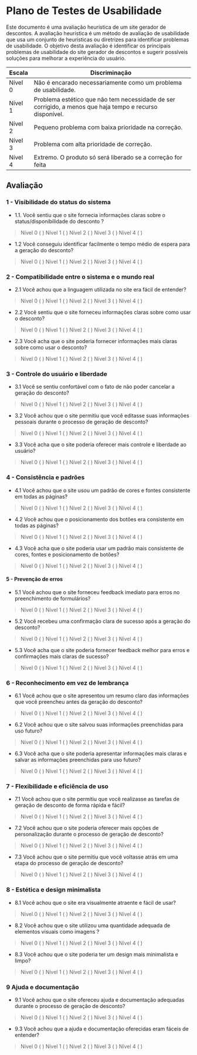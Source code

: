 # Plano de Testes de Usabilidade

Este documento é uma avaliação heurística de um site gerador de descontos. A avaliação heurística é um método de avaliação de usabilidade que usa um conjunto de heurísticas ou diretrizes para identificar problemas de usabilidade. O objetivo desta avaliação é identificar os principais problemas de usabilidade do site gerador de descontos e sugerir possíveis soluções para melhorar a experiência do usuário. 

|Escala|Discriminação|
|------|-------------|
|Nível 0|Não é encarado necessariamente como um problema de usabilidade. |
|Nível 1|Problema estético que não tem necessidade de ser corrigido, a menos que haja tempo e recurso disponível. |
|Nível 2|Pequeno problema com baixa prioridade na correção. |
|Nível 3| Problema com alta prioridade de correção. |
|Nível 4|Extremo. O produto só será liberado se a correção for feita|

## Avaliação

### 1 - Visibilidade do status do sistema
- 1.1.	Você sentiu que o site fornecia informações claras sobre o status/disponibilidade do desconto ?

>Nível 0 (  )    Nível 1 (  )    Nível 2 (  )    Nível 3 (  )      Nível 4 (  )

- 1.2	Você conseguiu identificar facilmente o tempo médio de espera para a geração do desconto?
>Nível 0 (  )    Nível 1 (  )    Nível 2 (  )    Nível 3 (  )      Nível 4 (  )
      
### 2 - Compatibilidade entre o sistema e o mundo real

- 2.1 Você achou que a linguagem utilizada no site era fácil de entender?
>Nível 0 (  )    Nível 1 (  )    Nível 2 (  )    Nível 3 (  )      Nível 4 (  )
- 2.2 Você sentiu que o site forneceu informações claras sobre como usar o desconto?
>Nível 0 (  )    Nível 1 (  )    Nível 2 (  )    Nível 3 (  )      Nível 4 (  )
- 2.3 Você acha que o site poderia fornecer informações mais claras sobre como usar o desconto?
>Nível 0 (  )    Nível 1 (  )    Nível 2 (  )    Nível 3 (  )      Nível 4 (  )

### 3 - Controle do usuário e liberdade
- 3.1 Você se sentiu confortável com o fato de não poder cancelar a geração do desconto?
>Nível 0 (  )    Nível 1 (  )    Nível 2 (  )    Nível 3 (  )      Nível 4 (  )
- 3.2 Você achou que o site permitiu que você editasse suas informações pessoais durante o processo de geração de desconto?
>Nível 0 (  )    Nível 1 (  )    Nível 2 (  )    Nível 3 (  )      Nível 4 (  )
- 3.3 Você acha que o site poderia oferecer mais controle e liberdade ao usuário?
>Nível 0 (  )    Nível 1 (  )    Nível 2 (  )    Nível 3 (  )      Nível 4 (  )

### 4 - Consistência e padrões
- 4.1 Você achou que o site usou um padrão de cores e fontes consistente em todas as páginas?
>Nível 0 (  )    Nível 1 (  )    Nível 2 (  )    Nível 3 (  )      Nível 4 (  )
- 4.2 Você achou que o posicionamento dos botões era consistente em todas as páginas?
>Nível 0 (  )    Nível 1 (  )    Nível 2 (  )    Nível 3 (  )      Nível 4 (  )
- 4.3 Você acha que o site poderia usar um padrão mais consistente de cores, fontes e posicionamento de botões?
>Nível 0 (  )    Nível 1 (  )    Nível 2 (  )    Nível 3 (  )      Nível 4 (  )

#### 5 - Prevenção de erros
- 5.1 Você achou que o site forneceu feedback imediato para erros no preenchimento de formulários?
>Nível 0 (  )    Nível 1 (  )    Nível 2 (  )    Nível 3 (  )      Nível 4 (  )
- 5.2 Você recebeu uma confirmação clara de sucesso após a geração do desconto?
>Nível 0 (  )    Nível 1 (  )    Nível 2 (  )    Nível 3 (  )      Nível 4 (  )
- 5.3 Você acha que o site poderia fornecer feedback melhor para erros e confirmações mais claras de sucesso?
>Nível 0 (  )    Nível 1 (  )    Nível 2 (  )    Nível 3 (  )      Nível 4 (  )

### 6 - Reconhecimento em vez de lembrança
- 6.1 Você achou que o site apresentou um resumo claro das informações que você preencheu antes da geração do desconto?
>Nível 0 (  )    Nível 1 (  )    Nível 2 (  )    Nível 3 (  )      Nível 4 (  )
- 6.2 Você achou que o site salvou suas informações preenchidas para uso futuro?
>Nível 0 (  )    Nível 1 (  )    Nível 2 (  )    Nível 3 (  )      Nível 4 (  )
- 6.3 Você acha que o site poderia apresentar informações mais claras e salvar as informações preenchidas para uso futuro? 
>Nível 0 (  )    Nível 1 (  )    Nível 2 (  )    Nível 3 (  )      Nível 4 (  )

### 7 - Flexibilidade e eficiência de uso
- 7.1 Você achou que o site permitiu que você realizasse as tarefas de geração de desconto de forma rápida e fácil?
>Nível 0 (  )    Nível 1 (  )    Nível 2 (  )    Nível 3 (  )      Nível 4 (  )
- 7.2 Você achou que o site poderia oferecer mais opções de personalização durante o processo de geração de desconto?
>Nível 0 (  )    Nível 1 (  )    Nível 2 (  )    Nível 3 (  )      Nível 4 (  )
- 7.3 Você achou que o site permitiu que você voltasse atrás em uma etapa do processo de geração de desconto?
>Nível 0 (  )    Nível 1 (  )    Nível 2 (  )    Nível 3 (  )      Nível 4 (  )

### 8 - Estética e design minimalista
- 8.1 Você achou que o site era visualmente atraente e fácil de usar?
>Nível 0 (  )    Nível 1 (  )    Nível 2 (  )    Nível 3 (  )      Nível 4 (  )
- 8.2 Você achou que o site utilizou uma quantidade adequada de elementos visuais como imagens ?
>Nível 0 (  )    Nível 1 (  )    Nível 2 (  )    Nível 3 (  )      Nível 4 (  )
- 8.3 Você achou que o site poderia ter um design mais minimalista e limpo?
>Nível 0 (  )    Nível 1 (  )    Nível 2 (  )    Nível 3 (  )      Nível 4 (  )

### 9 Ajuda e documentação
- 9.1 Você achou que o site ofereceu ajuda e documentação adequadas durante o processo de geração de desconto?
>Nível 0 (  )    Nível 1 (  )    Nível 2 (  )    Nível 3 (  )      Nível 4 (  )
- 9.3 Você achou que a ajuda e documentação oferecidas eram fáceis de entender?  
>Nível 0 (  )    Nível 1 (  )    Nível 2 (  )    Nível 3 (  )      Nível 4 (  )
